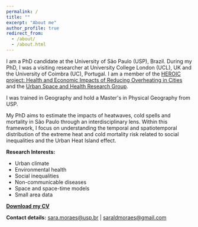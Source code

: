 ```yaml
---
permalink: /
title: ""
excerpt: "About me"
author_profile: true
redirect_from: 
  - /about/
  - /about.html
---
```




I am a PhD candidate at the University of São Paulo (USP), Brazil. During my PhD, I was a visiting researcher at University College London (UCL), UK and the University of Coimbra (UC), Portugal. I am a member of the [HEROIC project: Health and Economic Impacts of Reducing Overheating in Cities](https://www.ucl.ac.uk/bartlett/environmental-design/research-projects/2023/jul/heroic-health-and-economic-impacts-reducing-overheating-cities) and the [Urban Space and Health Research Group](https://espacourbanoesaude.iea.usp.br/).

I was trained in Geography and hold a Master's in Physical Geography from USP. 

My PhD aims to estimate the impacts of heatwaves, cold spells and mortality in São Paulo through an interdisciplinary lens. Within this framework, I focus on understanding the temporal and spatiotemporal distribution of the extreme heat and cold mortality risk related to social inequalities and the Urban Heat Island effect.


**Research Interests:**
* Urban climate
* Environmental health
* Social inequalities
* Non-communicable diseases 
* Space and space-time models
* Small area data


[**Download my CV**](https://drive.google.com/file/d/1B3j9dWexwbHvLwIAOjSYz8aJsWrBc8Vq/view?usp=sharing)


**Contact details:**
 sara.moraes@usp.br | saraldmoraes@gmail.com




